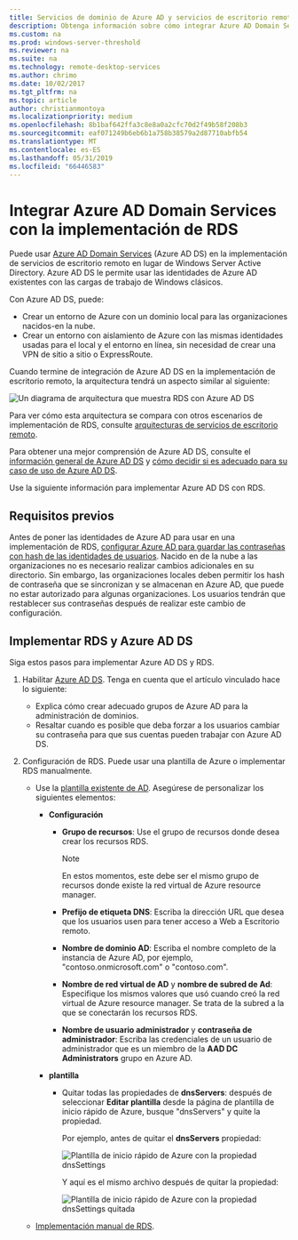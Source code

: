 ```yaml
---
title: Servicios de dominio de Azure AD y servicios de escritorio remoto
description: Obtenga información sobre cómo integrar Azure AD Domain Services en su implementación de RDS.
ms.custom: na
ms.prod: windows-server-threshold
ms.reviewer: na
ms.suite: na
ms.technology: remote-desktop-services
ms.author: chrimo
ms.date: 10/02/2017
ms.tgt_pltfrm: na
ms.topic: article
author: christianmontoya
ms.localizationpriority: medium
ms.openlocfilehash: 8b1baf642ffa3c8e8a0a2cfc70d2f49b58f208b3
ms.sourcegitcommit: eaf071249b6eb6b1a758b38579a2d87710abfb54
ms.translationtype: MT
ms.contentlocale: es-ES
ms.lasthandoff: 05/31/2019
ms.locfileid: "66446583"
---
```

# <a name="integrate-azure-ad-domain-services-with-your-rds-deployment"></a>Integrar Azure AD Domain Services con la implementación de RDS

Puede usar [Azure AD Domain Services](/azure/active-directory-domain-services/active-directory-ds-overview) (Azure AD DS) en la implementación de servicios de escritorio remoto en lugar de Windows Server Active Directory. Azure AD DS le permite usar las identidades de Azure AD existentes con las cargas de trabajo de Windows clásicos.

Con Azure AD DS, puede: 
- Crear un entorno de Azure con un dominio local para las organizaciones nacidos-en la nube. 
- Crear un entorno con aislamiento de Azure con las mismas identidades usadas para el local y el entorno en línea, sin necesidad de crear una VPN de sitio a sitio o ExpressRoute. 

Cuando termine de integración de Azure AD DS en la implementación de escritorio remoto, la arquitectura tendrá un aspecto similar al siguiente:

![Un diagrama de arquitectura que muestra RDS con Azure AD DS](media/aadds-rds.png)

Para ver cómo esta arquitectura se compara con otros escenarios de implementación de RDS, consulte [arquitecturas de servicios de escritorio remoto](desktop-hosting-logical-architecture.md).

Para obtener una mejor comprensión de Azure AD DS, consulte el [información general de Azure AD DS](/azure/active-directory-domain-services/active-directory-ds-overview) y [cómo decidir si es adecuado para su caso de uso de Azure AD DS](/azure/active-directory-domain-services/active-directory-ds-comparison).

Use la siguiente información para implementar Azure AD DS con RDS.

## <a name="prerequisites"></a>Requisitos previos

Antes de poner las identidades de Azure AD para usar en una implementación de RDS, [configurar Azure AD para guardar las contraseñas con hash de las identidades de usuarios](/azure/active-directory-domain-services/active-directory-ds-getting-started-password-sync). Nacido en de la nube a las organizaciones no es necesario realizar cambios adicionales en su directorio. Sin embargo, las organizaciones locales deben permitir los hash de contraseña que se sincronizan y se almacenan en Azure AD, que puede no estar autorizado para algunas organizaciones. Los usuarios tendrán que restablecer sus contraseñas después de realizar este cambio de configuración.

## <a name="deploy-azure-ad-ds-and-rds"></a>Implementar RDS y Azure AD DS 
Siga estos pasos para implementar Azure AD DS y RDS.

1. Habilitar [Azure AD DS](/azure/active-directory-domain-services/active-directory-ds-getting-started). Tenga en cuenta que el artículo vinculado hace lo siguiente:
   - Explica cómo crear adecuado grupos de Azure AD para la administración de dominios.
   - Resaltar cuando es posible que deba forzar a los usuarios cambiar su contraseña para que sus cuentas pueden trabajar con Azure AD DS.
   
2. Configuración de RDS. Puede usar una plantilla de Azure o implementar RDS manualmente.
   - Use la [plantilla existente de AD](https://azure.microsoft.com/resources/templates/rds-deployment-existing-ad/). Asegúrese de personalizar los siguientes elementos:
   
     - **Configuración**
       - **Grupo de recursos**: Use el grupo de recursos donde desea crear los recursos RDS.
         > [!NOTE] 
         > En estos momentos, este debe ser el mismo grupo de recursos donde existe la red virtual de Azure resource manager.

       - **Prefijo de etiqueta DNS**: Escriba la dirección URL que desea que los usuarios usen para tener acceso a Web a Escritorio remoto.
       - **Nombre de dominio AD**: Escriba el nombre completo de la instancia de Azure AD, por ejemplo, "contoso.onmicrosoft.com" o "contoso.com".
       - **Nombre de red virtual de AD** y **nombre de subred de Ad**: Especifique los mismos valores que usó cuando creó la red virtual de Azure resource manager. Se trata de la subred a la que se conectarán los recursos RDS.
       - **Nombre de usuario administrador** y **contraseña de administrador**: Escriba las credenciales de un usuario de administrador que es un miembro de la **AAD DC Administrators** grupo en Azure AD.
   
     - **plantilla**
        - Quitar todas las propiedades de **dnsServers**: después de seleccionar **Editar plantilla** desde la página de plantilla de inicio rápido de Azure, busque "dnsServers" y quite la propiedad. 

           Por ejemplo, antes de quitar el **dnsServers** propiedad:
      
           ![Plantilla de inicio rápido de Azure con la propiedad dnsSettings](media/rds-remove-dnssettings-before.png)

           Y aquí es el mismo archivo después de quitar la propiedad:

           ![Plantilla de inicio rápido de Azure con la propiedad dnsSettings quitada](media/rds-remove-dnssettings-after.png)
   
   - [Implementación manual de RDS](rds-deploy-infrastructure.md). 

